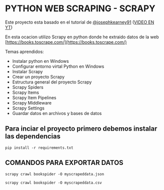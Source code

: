 # PYTHON WEB SCRAPING - SCRAPY

Este proyecto esta basado en el tutorial de [@josephkearney91](https://github.com/josephkearney91) ([VIDEO EN YT](https://www.youtube.com/watch?v=mBoX_JCKZTE))

En esta ocacion utilizo Scrapy en python donde he extraido datos de la web [https://books.toscrape.com/](https://books.toscrape.com/)

Temas aprendidos:
- Instalar python en Windows
- Configurar entorno virtal Python en Windows
- Instalar Scrapy
- Crear un proyecto Scrapy
- Estructura general del proyecto Scrapy
- Scrapy Spiders
- Scrapy Items
- Scrapy Item Pipelines
- Scrapy Middleware
- Scrapy Settings
- Guardar datos en archivos y bases de datos

## Para inciar el proyecto primero debemos instalar las dependencias

`pip install -r requirements.txt`


## COMANDOS PARA EXPORTAR DATOS

`scrapy crawl bookspider -O myscrapeddata.json`

`scrapy crawl bookspider -O myscrapeddata.csv`